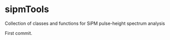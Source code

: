 # sipmTools
Collection of classes and functions for SiPM pulse-height spectrum analysis

First commit.
